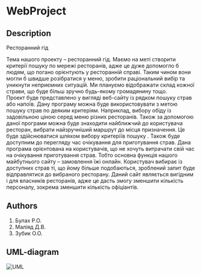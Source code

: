WebProject
==========
## Description ##
Ресторанний гід

Тема нашого проекту – ресторанний гід. Маємо на меті створити критерії пошуку по мережі ресторанів, адже це дуже допомогло б людям, що погано орієнтують у ресторанній справі. Таким чином вони могли б швидше розібратися у меню,  зробити раціональний вибір та уникнути неприємних ситуацій. Ми плануємо відображати склад кожної страви, що буде більш зручно будь-якому громадянину  тощо.  
Проект буде представлено у вигляді веб-сайту із рядком пошуку страв або напоїв. Дану програму можна буде використовувати з метою пошуку страв по деяким критеріям. Наприклад,  вибору обіду із задовільною ціною серед  меню різних ресторанів. Також за допомогою даної програми можна буде знаходити найближчий до користувача ресторан, вибрати найзручніший маршрут до місця призначення. Це буде здійснюватися шляхом вибору критеріїв пошуку . Також буде доступним до перегляду час очікування для приготування страв. Дана програма орієнтована на користувачів, що не хочуть витрачати свій час на очікування приготування страв. Тобто основна функція нашого майбутнього сайту – замовлення їжі онлайн. Користувач вибирає із доступних страв ті, що йому більше подобаються, зроблений запит буде відправлятися до вибраного ресторану.
Даний сайт являється вигідним і для власників ресторанів, адже це дасть змогу зменшити кількість персоналу, зокрема зменшити кількість офіціантів.


## Authors ##
1. Булах Р.О.
2. Маліяд Д.В.
3. Зубик О.О.


## UML-diagram ##
![UML](http://ipic.su/img/img7/fs/UMLdiagram.1398189329.jpg)

